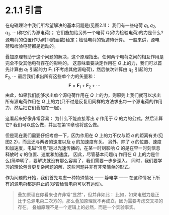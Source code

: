 # 2.1.1 引言

在电磁理论中我们所希望解决的基本问题是(见图2.1)：
我们有一些电荷 $q_1, q_2, q_3, \cdots$(称它们为源电荷)；
它们施加给另外一个电荷 $Q$(称为检验电荷)的力是什么?
源电荷的位置(作为时间的函数)给定；检验电荷的轨迹待计算。
一般来讲，源电荷和检验电荷都是运动的。

叠加原理有助于这个问题的解决，这个原理指出，任何两个电荷之间的相互作用是完全不受其他电荷存在的影响的。
这意味着要决定作用在 $Q$ 上的力，我们可以首先计算由 $q_1$ 引起的力 $\boldsymbol F_1$ (不考虑其他源电荷)，然后依次计算由 $q_2$ 引起的力 $\boldsymbol F_2, \cdots$
最后我们求出所有这些单个力的矢量和：
$$
  \boldsymbol F = \boldsymbol F_1 + \boldsymbol F_2 + \cdots
$$
由此，如果我们能够求出单个源电荷作用在 $Q$ 上的力，则原则上我们就可以求出所有源电荷作用在 $Q$ 上的力(只不过是反复用同样的方法求出每一个源电荷的作用力，然后把它们叠加在一起)。

这看起来好像非常容易：
为什么不能直接写出 $q$ 作用于 $Q$ 的力的公式，然后计算它?
我们可以这么做，并且在第10章也将这么做。

但是现在我们需要仔细考虑一下，因为作用在 $Q$ 上的力不仅与距 $q$ 的距离有关(见图2.2)，而且还与两者的速度以及 $q$ 的加速度有关。
另外，除了 $q$ 的位置、速度和加速度，电磁“信息”是以光速传播的，在某一时刻影响 $Q$ 的是在早一时刻信息释放时 $q$ 的位置、速度和加速度。
因此，尽管基本问题($q$ 作用在 $Q$ 上的力是什么)简单明了，要解决就没有那么容易了，我们需要一步步深入。
同时，我们要学习的理论包含更复杂问题的解，这些问题并非有非常简单的形式。

作为问题的开始，我们首先考虑一种特殊情况 —— 静电学 —— 在这种情况下所有的源电荷都是静止的(尽管检验电荷可以有运动)。

> 叠加原理在你看来也许非常“显然”，但并非如此：
> 比如，如果电磁力是正比于总源电荷二次方的，那么叠加原理就不再成立，因为需要考虑交叉项的存在。
> 叠加原理不是一个逻辑上的必然，而是一个实验事实。
